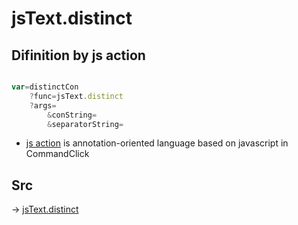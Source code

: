# jsText.distinct

## Difinition by js action

```js.js

var=distinctCon
	?func=jsText.distinct
	?args=
		&conString=
		&separatorString=
```

- [js action]() is annotation-oriented language based on javascript in CommandClick

## Src

-> [jsText.distinct](https://github.com/puutaro/CommandClick/blob/master/app/src/main/java/com/puutaro/commandclick/fragment_lib/terminal_fragment/js_interface/text/JsText.kt#L74)



